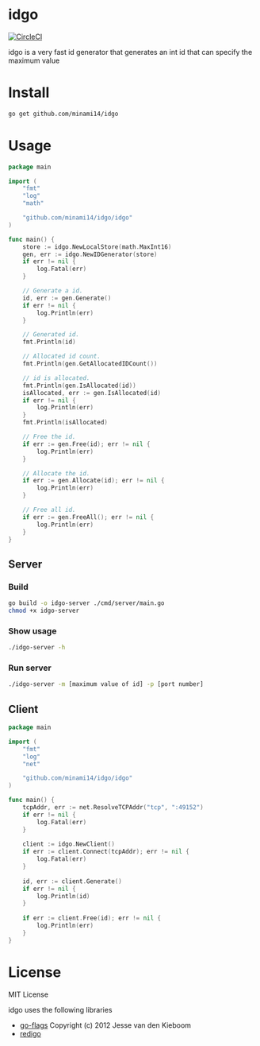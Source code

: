 # idgo
[![CircleCI](https://circleci.com/gh/minami14/idgo.svg?style=shield)](https://circleci.com/gh/minami14/idgo)

idgo is a very fast id generator that generates an int id that can specify the maximum value

# Install
```bash
go get github.com/minami14/idgo
```

# Usage
```go
package main

import (
	"fmt"
	"log"
	"math"

	"github.com/minami14/idgo/idgo"
)

func main() {
	store := idgo.NewLocalStore(math.MaxInt16)
	gen, err := idgo.NewIDGenerator(store)
	if err != nil {
		log.Fatal(err)
	}

	// Generate a id.
	id, err := gen.Generate()
	if err != nil {
		log.Println(err)
	}

	// Generated id.
	fmt.Println(id)

	// Allocated id count.
	fmt.Println(gen.GetAllocatedIDCount())

	// id is allocated.
	fmt.Println(gen.IsAllocated(id))
	isAllocated, err := gen.IsAllocated(id)
	if err != nil {
		log.Println(err)
	}
	fmt.Println(isAllocated)

	// Free the id.
	if err := gen.Free(id); err != nil {
		log.Println(err)
	}

	// Allocate the id.
	if err := gen.Allocate(id); err != nil {
		log.Println(err)
	}

	// Free all id.
	if err := gen.FreeAll(); err != nil {
		log.Println(err)
	}
}

```

## Server

### Build
```bash
go build -o idgo-server ./cmd/server/main.go
chmod +x idgo-server
```

### Show usage
```bash
./idgo-server -h
```

### Run server
```bash
./idgo-server -m [maximum value of id] -p [port number]
```

## Client
```go
package main

import (
	"fmt"
	"log"
	"net"

	"github.com/minami14/idgo/idgo"
)

func main() {
	tcpAddr, err := net.ResolveTCPAddr("tcp", ":49152")
	if err != nil {
		log.Fatal(err)
	}
	
	client := idgo.NewClient()
	if err := client.Connect(tcpAddr); err != nil {
		log.Fatal(err)
	}
	
	id, err := client.Generate()
	if err != nil {
		log.Println(id)
	}
	
	if err := client.Free(id); err != nil {
		log.Println(err)
	}
}
```

# License
MIT License

idgo uses the following libraries

* [go-flags](https://github.com/jessevdk/go-flags/blob/master/LICENSE) Copyright (c) 2012 Jesse van den Kieboom
* [redigo](https://github.com/gomodule/redigo/blob/master/LICENSE)

